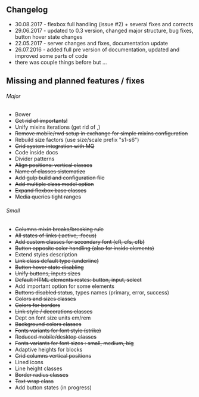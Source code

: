 ## Changelog

* 30.08.2017 - flexbox full handling (issue #2) + several fixes and corrects
* 29.06.2017 - updated to 0.3 version, changed major structure, bug fixes, button hover state changes
* 22.05.2017 - server changes and fixes, documentation update
* 26.07.2016 - added full pre version of documentation, updated and improved some parts of code
* there was couple things before but ...

<a name=""></a>
## Missing and planned features / fixes

###### Major
* Bower
* ~~Get rid of importants!~~
* Unify mixins iterations (get rid of ,)
* ~~Remove mobile/rwd setup in exchange for simple mixins configuration~~
* Rebuild size factors (use size/scale prefix "s1-s6")
* ~~Grid system integration with MQ~~
* Code inside docs
* Divider patterns
* ~~Align positions: vertical classes~~
* ~~Name of classes sistematize~~
* ~~Add gulp build and configuration file~~
* ~~Add multiple class model option~~
* ~~Expand flexbox base classes~~
* ~~Media queries tight ranges~~

###### Small
* ~~Columns mixin breaks/breaking rule~~
* ~~All states of links (:active, :focus)~~
* ~~Add custom classes for secondary font (cfl, cfs, cfb)~~
* ~~Button opposite color handling (also for inside elements)~~
* Extend styles description
* ~~Link class default type (underline)~~
* ~~Button hover state disabling~~
* ~~Unify buttons, inputs sizes~~
* ~~Default HTML elements restes: button, input, select~~
* Add important option for some elements
* ~~Buttons disabled status~~, types names (primary, error, success)
* ~~Colors and sizes classes~~
* ~~Colors for borders~~
* ~~Link style / decorations classes~~
* Dept on font size units em/rem
* ~~Background colors classes~~
* ~~Fonts variants for font style (strike)~~
* ~~Reduced mobile/desktop classes~~
* ~~Fonts variants for font sizes : small, medium, big~~
* Adaptive heights for blocks
* ~~Grid columns vertical positions~~
* Lined icons
* Line height classes
* ~~Border radius classes~~
* ~~Text wrap class~~
* Add button states (in progress)
